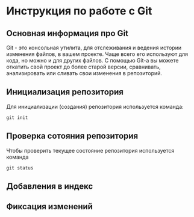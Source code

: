 # **Инструкция по работе с Git**

## Основная информация про Git

Git - это консольная утилита, для отслеживания и ведения истории изменения файлов, в вашем проекте. Чаще всего его используют для кода, но можно и для других файлов.
С помощью Git-a вы можете откатить свой проект до более старой версии, сравнивать, анализировать или сливать свои изменения в репозиторий.

## Инициализация репозитория

Для инициализации (создания) репозитория используется команда:

    git init

## Проверка сотояния репозитория

Чтобы проверить текущее состояние репозитория используется команда

    git status

## Добавления в индекс

## Фиксация изменений